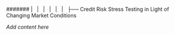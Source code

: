 ####### |   |   |   |   |   |   ├── Credit Risk Stress Testing in Light of Changing Market Conditions

*Add content here*
